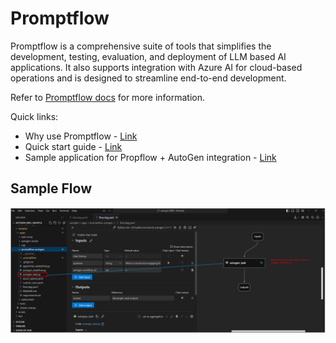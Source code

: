 # Promptflow

Promptflow is a comprehensive suite of tools that simplifies the development, testing, evaluation, and deployment of LLM based AI applications. It also supports integration with Azure AI for cloud-based operations and is designed to streamline end-to-end development.

Refer to [Promptflow docs](https://microsoft.github.io/promptflow/) for more information.

Quick links:

- Why use Promptflow - [Link](https://learn.microsoft.com/en-us/azure/machine-learning/prompt-flow/overview-what-is-prompt-flow)
- Quick start guide - [Link](https://microsoft.github.io/promptflow/how-to-guides/quick-start.html)
- Sample application for Propflow + AutoGen integration - [Link](https://github.com/microsoft/autogen/tree/main/samples/apps/promptflow-autogen) 

## Sample Flow

![Sample Promptflow](./img/ecosystem-promptflow.png)
